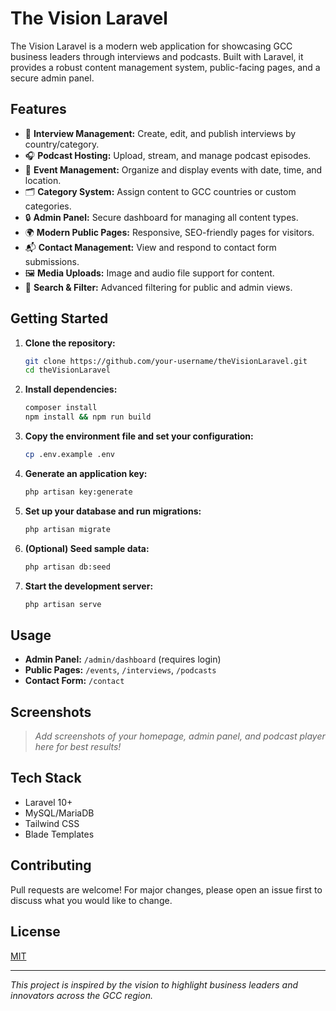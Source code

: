 # The Vision Laravel

The Vision Laravel is a modern web application for showcasing GCC business leaders through interviews and podcasts. Built with Laravel, it provides a robust content management system, public-facing pages, and a secure admin panel.

## Features

- 🎤 **Interview Management:** Create, edit, and publish interviews by country/category.
- 🎧 **Podcast Hosting:** Upload, stream, and manage podcast episodes.
- 📅 **Event Management:** Organize and display events with date, time, and location.
- 🗂️ **Category System:** Assign content to GCC countries or custom categories.
- 🔒 **Admin Panel:** Secure dashboard for managing all content types.
- 🌍 **Modern Public Pages:** Responsive, SEO-friendly pages for visitors.
- 📬 **Contact Management:** View and respond to contact form submissions.
- 🖼️ **Media Uploads:** Image and audio file support for content.
- 🔎 **Search & Filter:** Advanced filtering for public and admin views.

## Getting Started

1. **Clone the repository:**
    ```bash
    git clone https://github.com/your-username/theVisionLaravel.git
    cd theVisionLaravel
    ```
2. **Install dependencies:**
    ```bash
    composer install
    npm install && npm run build
    ```
3. **Copy the environment file and set your configuration:**
    ```bash
    cp .env.example .env
    ```
4. **Generate an application key:**
    ```bash
    php artisan key:generate
    ```
5. **Set up your database and run migrations:**
    ```bash
    php artisan migrate
    ```
6. **(Optional) Seed sample data:**
    ```bash
    php artisan db:seed
    ```
7. **Start the development server:**
    ```bash
    php artisan serve
    ```

## Usage

- **Admin Panel:** `/admin/dashboard` (requires login)
- **Public Pages:** `/events`, `/interviews`, `/podcasts`
- **Contact Form:** `/contact`

## Screenshots

> _Add screenshots of your homepage, admin panel, and podcast player here for best results!_

## Tech Stack

- Laravel 10+
- MySQL/MariaDB
- Tailwind CSS
- Blade Templates

## Contributing

Pull requests are welcome! For major changes, please open an issue first to discuss what you would like to change.

## License

[MIT](https://opensource.org/licenses/MIT)

---

_This project is inspired by the vision to highlight business leaders and innovators across the GCC region._
